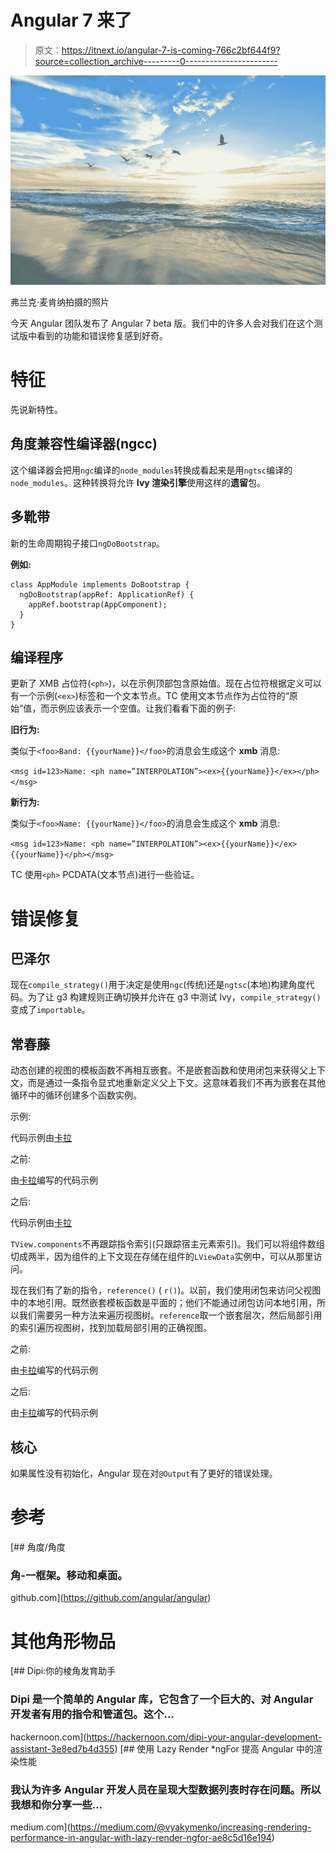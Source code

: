 # Angular 7 来了

> 原文：<https://itnext.io/angular-7-is-coming-766c2bf644f9?source=collection_archive---------0----------------------->

![](img/49a1b0cb7aa41f7d25afb01580128b78.png)

弗兰克·麦肯纳拍摄的照片

今天 Angular 团队发布了 Angular 7 beta 版。我们中的许多人会对我们在这个测试版中看到的功能和错误修复感到好奇。

# 特征

先说新特性。

## 角度兼容性编译器(ngcc)

这个编译器会把用`ngc`编译的`node_modules`转换成看起来是用`ngtsc`编译的`node_modules`。这种转换将允许 **Ivy 渲染引擎**使用这样的**遗留**包。

## 多靴带

新的生命周期钩子接口`ngDoBootstrap`。

**例如:**

```
class AppModule implements DoBootstrap {
  ngDoBootstrap(appRef: ApplicationRef) {
    appRef.bootstrap(AppComponent);
  }
}
```

## 编译程序

更新了 XMB 占位符(`<ph>`)，以在示例顶部包含原始值。现在占位符根据定义可以有一个示例(`<ex>`)标签和一个文本节点。TC 使用文本节点作为占位符的“原始”值，而示例应该表示一个空值。让我们看看下面的例子:

**旧行为:**

类似于`<foo>Band: {{yourName}}</foo>`的消息会生成这个 **xmb** 消息:

`<msg id=123>Name: <ph name=”INTERPOLATION”><ex>{{yourName}}</ex></ph></msg>`

**新行为:**

类似于`<foo>Name: {{yourName}}</foo>`的消息会生成这个 **xmb** 消息:

`<msg id=123>Name: <ph name=”INTERPOLATION”><ex>{{yourName}}</ex>{{yourName}}</ph></msg>`

TC 使用`<ph>` PCDATA(文本节点)进行一些验证。

# 错误修复

## 巴泽尔

现在`compile_strategy()`用于决定是使用`ngc`(传统)还是`ngtsc`(本地)构建角度代码。为了让 g3 构建规则正确切换并允许在 g3 中测试 Ivy，`compile_strategy()`变成了`importable`。

## 常春藤

动态创建的视图的模板函数不再相互嵌套。不是嵌套函数和使用闭包来获得父上下文，而是通过一条指令显式地重新定义父上下文。这意味着我们不再为嵌套在其他循环中的循环创建多个函数实例。

示例:

代码示例由[卡拉](https://github.com/kara)

之前:

由[卡拉](https://github.com/kara)编写的代码示例

之后:

代码示例由[卡拉](https://github.com/kara)

`TView.components`不再跟踪指令索引(只跟踪宿主元素索引)。我们可以将组件数组切成两半，因为组件的上下文现在存储在组件的`LViewData`实例中，可以从那里访问。

现在我们有了新的指令，`reference()` ( `r()`)。以前，我们使用闭包来访问父视图中的本地引用。既然嵌套模板函数是平面的；他们不能通过闭包访问本地引用，所以我们需要另一种方法来遍历视图树。`reference`取一个嵌套层次，然后局部引用的索引遍历视图树，找到加载局部引用的正确视图。

之前:

由[卡拉](https://github.com/kara)编写的代码示例

之后:

由[卡拉](https://github.com/kara)编写的代码示例

## 核心

如果属性没有初始化，Angular 现在对`@Output`有了更好的错误处理。

# 参考

[](https://github.com/angular/angular) [## 角度/角度

### 角-一框架。移动和桌面。

github.com](https://github.com/angular/angular) 

# 其他角形物品

[](https://hackernoon.com/dipi-your-angular-development-assistant-3e8ed7b4d355) [## Dipi:你的棱角发育助手

### Dipi 是一个简单的 Angular 库，它包含了一个巨大的、对 Angular 开发者有用的指令和管道包。这个…

hackernoon.com](https://hackernoon.com/dipi-your-angular-development-assistant-3e8ed7b4d355) [](https://medium.com/@vyakymenko/increasing-rendering-performance-in-angular-with-lazy-render-ngfor-ae8c5d16e194) [## 使用 Lazy Render *ngFor 提高 Angular 中的渲染性能

### 我认为许多 Angular 开发人员在呈现大型数据列表时存在问题。所以我想和你分享一些…

medium.com](https://medium.com/@vyakymenko/increasing-rendering-performance-in-angular-with-lazy-render-ngfor-ae8c5d16e194)